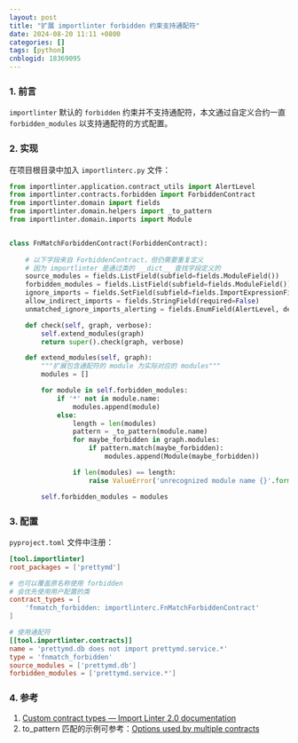 ```yaml
---
layout: post
title: "扩展 importlinter forbidden 约束支持通配符"
date: 2024-08-20 11:11 +0800
categories: []
tags: [python]
cnblogid: 18369095
---
```


### 1. 前言
`importlinter` 默认的 `forbidden` 约束并不支持通配符，本文通过自定义合约一直 `forbidden_modules` 以支持通配符的方式配置。



### 2. 实现
在项目根目录中加入 `importlinterc.py` 文件：
```python
from importlinter.application.contract_utils import AlertLevel
from importlinter.contracts.forbidden import ForbiddenContract
from importlinter.domain import fields
from importlinter.domain.helpers import _to_pattern
from importlinter.domain.imports import Module


class FnMatchForbiddenContract(ForbiddenContract):
    
    # 以下字段来自 ForbiddenContract，但仍需要重复定义
    # 因为 importlinter 是通过类的 __dict__ 查找字段定义的
    source_modules = fields.ListField(subfield=fields.ModuleField())
    forbidden_modules = fields.ListField(subfield=fields.ModuleField())
    ignore_imports = fields.SetField(subfield=fields.ImportExpressionField(), required=False)
    allow_indirect_imports = fields.StringField(required=False)
    unmatched_ignore_imports_alerting = fields.EnumField(AlertLevel, default=AlertLevel.ERROR)

    def check(self, graph, verbose):
        self.extend_modules(graph)
        return super().check(graph, verbose)

    def extend_modules(self, graph):
        """扩展包含通配符的 module 为实际对应的 modules"""
        modules = []

        for module in self.forbidden_modules:
            if '*' not in module.name:
                modules.append(module)
            else:
                length = len(modules)
                pattern = _to_pattern(module.name)
                for maybe_forbidden in graph.modules:
                    if pattern.match(maybe_forbidden):
                        modules.append(Module(maybe_forbidden))

                if len(modules) == length:
                    raise ValueError('unrecognized module name {}'.format(module.name))

        self.forbidden_modules = modules

```



### 3. 配置
`pyproject.toml` 文件中注册：
```toml
[tool.importlinter]
root_packages = ['prettymd']

# 也可以覆盖原名称使用 forbidden
# 会优先使用用户配置的类
contract_types = [
    'fnmatch_forbidden: importlinterc.FnMatchForbiddenContract'
]

# 使用通配符
[[tool.importlinter.contracts]]
name = 'prettymd.db does not import prettymd.service.*'
type = 'fnmatch_forbidden'
source_modules = ['prettymd.db']
forbidden_modules = ['prettymd.service.*']
```



### 4. 参考
1. [Custom contract types — Import Linter 2.0 documentation](https://import-linter.readthedocs.io/en/v2.0/custom_contract_types.html#step-one-implementing-a-contract-class)
2. to_pattern 匹配的示例可参考：[Options used by multiple contracts](https://import-linter.readthedocs.io/en/v2.0/contract_types.html#options-used-by-multiple-contracts)
